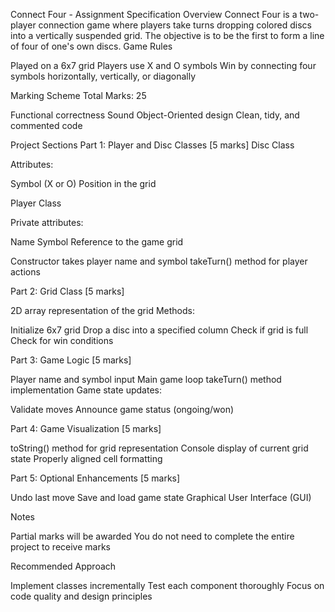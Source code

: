 Connect Four - Assignment Specification
Overview
Connect Four is a two-player connection game where players take turns dropping colored discs into a vertically suspended grid. The objective is to be the first to form a line of four of one's own discs.
Game Rules

Played on a 6x7 grid
Players use X and O symbols
Win by connecting four symbols horizontally, vertically, or diagonally

Marking Scheme
Total Marks: 25

Functional correctness
Sound Object-Oriented design
Clean, tidy, and commented code

Project Sections
Part 1: Player and Disc Classes [5 marks]
Disc Class

Attributes:

Symbol (X or O)
Position in the grid



Player Class

Private attributes:

Name
Symbol
Reference to the game grid


Constructor takes player name and symbol
takeTurn() method for player actions

Part 2: Grid Class [5 marks]

2D array representation of the grid
Methods:

Initialize 6x7 grid
Drop a disc into a specified column
Check if grid is full
Check for win conditions



Part 3: Game Logic [5 marks]

Player name and symbol input
Main game loop
takeTurn() method implementation
Game state updates:

Validate moves
Announce game status (ongoing/won)



Part 4: Game Visualization [5 marks]

toString() method for grid representation
Console display of current grid state
Properly aligned cell formatting

Part 5: Optional Enhancements [5 marks]

Undo last move
Save and load game state
Graphical User Interface (GUI)

Notes

Partial marks will be awarded
You do not need to complete the entire project to receive marks

Recommended Approach

Implement classes incrementally
Test each component thoroughly
Focus on code quality and design principles
